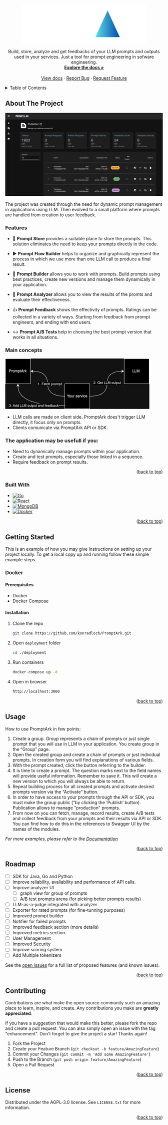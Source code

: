 <a id="readme-top"></a>

<!-- [![Contributors][contributors-shield]][contributors-url]
[![Forks][forks-shield]][forks-url]
[![Stargazers][stars-shield]][stars-url]
[![Issues][issues-shield]][issues-url]
[![MIT License][license-shield]][license-url]
[![LinkedIn][linkedin-shield]][linkedin-url] -->

<!-- PROJECT LOGO -->
<br />
<div align="center">
  <a href="https://github.com/konradloch/PromptArk">
    <img src="images/logowhite.png" alt="Logo" width="400" height="125">
  </a>

<!-- <h3 align="center">PromptArk</h3> -->

  <p align="center">
    Build, store, analyze and get feedbacks of your LLM prompts and outputs used in your services. Just a tool for prompt engineering in sofware engineering.
    <br />
    <a href="https://github.com/konradloch/PromptArk/wiki/Welcome-to-the-PromptArk-wiki!"><strong>Explore the docs »</strong></a>
    <br />
    <br />
    <a href="https://github.com/konradloch/PromptArk/wiki/Welcome-to-the-PromptArk-wiki!">View docs</a>
    ·
    <a href="https://github.com/konradloch/PromptArk/issues/new?labels=bug&template=bug-report---.md">Report Bug</a>
    ·
    <a href="https://github.com/konradloch/PromptArk/issues/new?labels=enhancement&template=feature-request---.md">Request Feature</a>
  </p>
</div>

<!-- TABLE OF CONTENTS -->
<details>
  <summary>Table of Contents</summary>
  <ol>
    <li>
      <a href="#about-the-project">About The Project</a>
    </li>
    <li>
      <a href="#getting-started">Getting Started</a>
    </li>
    <li><a href="#usage">Usage</a></li>
    <li><a href="#roadmap">Roadmap</a></li>
    <li><a href="#contributing">Contributing</a></li>
    <li><a href="#license">License</a></li>
    <li><a href="#contact">Contact</a></li>
    <li><a href="#acknowledgments">Acknowledgments</a></li>
  </ol>
</details>



<!-- ABOUT THE PROJECT -->
## About The Project

<img src="images/appscreenshot1.png" alt="AppScreen">

The project was created through the need for dynamic prompt management in applications using LLM. Then evolved to a small platform where prompts are handled from creation to user feedback.

### Features
- 💾 <b>Prompt Store </b> provides a suitable place to store the prompts. This solution eliminates the need to keep your prompts directly in the code.

- ▶️ <b>Prompt Flow Builder </b> helps to organize and graphically represent the process in which we use more than one LLM call to produce a final result.

- 👷 <b>Prompt Builder</b> allows you to work with prompts. Build prompts using best practices, create new versions and manage them dynamically in your application.

- 👀 <b> Prompt Analyzer </b> allows you to view the results of the promts and evaluate their effectiveness.

- 👍  <b> Prompt Feedback </b> shows the effectivity of prompts. Ratings can be collected in a variety of ways. Starting from feedback from prompt engineers, and ending with end users.

- ↔️ <b> Prompt A/B Tests </b> help in choosing the best prompt version that works in all situations.


### Main concepts
<img src="images/diag.png" alt="diagram">

- LLM calls are made on client side. PromptArk does't trigger LLM directly, it focus only on prompts.
- Clients comunicate via PromptArk API or SDK.

### The application may be usefull if you:
- Need to dynamically manage prompts within your application.
- Create and test prompts, especially those linked in a sequence.
- Require feedback on prompt results.

<p align="right">(<a href="#readme-top">back to top</a>)</p>


### Built With

* [![Go][Go]][Go-url]
* [![React][React.js]][React-url]
* [![MongoDB][MongoDB]][MongoDB-url]
* [![Docker][Docker]][Docker-url]

<p align="right">(<a href="#readme-top">back to top</a>)</p>


<!-- GETTING STARTED -->
## Getting Started

This is an example of how you may give instructions on setting up your project locally.
To get a local copy up and running follow these simple example steps.
### Docker
#### Prerequisites
* Docker
* Docker Compose
#### Installation
1. Clone the repo
   ```sh
   git clone https://github.com/konradloch/PromptArk.git
   ```
1. Open `deployment` folder
   ```sh
   cd ./deployment
   ```
1. Run containers
   ```sh
   docker-compose up -d
   ```
1. Open in browser 
   ```sh
   http://localhost:3000
   ```

<p align="right">(<a href="#readme-top">back to top</a>)</p>



<!-- USAGE EXAMPLES -->
## Usage

How to use PromptArk in few points:

 1. Create a group. Group represents a chain of prompts or just single prompt that you will use in LLM in your application. You create group in the “Group” page.
 2. Open the created group and create a chain of prompts or just individual prompts. In creation form you will find explanations of various fields.
 3. With the prompt created, click the button referring to the builder.
 4. It is time to create a prompt. The question marks next to the field names will provide useful information. Remember to save it. This will create a new version to which you will always be able to return.
 5. Repeat building process for all created prompts and activate desired prompts version via the “Activate” button.
 6. In order to have access to your prompts through the API or SDK, you must make the group public ("by clicking the ‘Publish’ button). Publication allows to manage "production" prompts.
 7. From now on you can fetch, manage, record results, create A/B tests and collect feedback from your prompts and their results via API or SDK. You can find how to do this in the references to Swagger UI by the names of the modules.

_For more examples, please refer to the [Documentation](https://github.com/konradloch/PromptArk/wiki/Welcome-to-the-PromptArk-wiki!)_

<p align="right">(<a href="#readme-top">back to top</a>)</p>


<!-- ROADMAP -->
## Roadmap

- [ ] SDK for Java, Go and Python
- [ ] Improve reliability, avaliability and performance of API calls.
- [ ] Improve analyzer UI
    - [ ] graph view for group of prompts
    - [ ] A/B test prompts arena (for picking better prompts results)
- [ ] LLM-as-a-judge integrated with analyzer
- [ ] Exporter for rated prompts (for fine-tunning purposes)
- [ ] Improved prompt builder
- [ ] Notifier for failed prompts
- [ ] Improved feedback section (more details)
- [ ] Improved metrics section.
- [ ] User Management
- [ ] Improved Security
- [ ] Improve scoring system
- [ ] Add Multiple tokenizers

See the [open issues](https://github.com/konradloch/PromptArk/issues) for a full list of proposed features (and known issues).

<p align="right">(<a href="#readme-top">back to top</a>)</p>



<!-- CONTRIBUTING -->
## Contributing

Contributions are what make the open source community such an amazing place to learn, inspire, and create. Any contributions you make are **greatly appreciated**.

If you have a suggestion that would make this better, please fork the repo and create a pull request. You can also simply open an issue with the tag "enhancement".
Don't forget to give the project a star! Thanks again!

1. Fork the Project
2. Create your Feature Branch (`git checkout -b feature/AmazingFeature`)
3. Commit your Changes (`git commit -m 'Add some AmazingFeature'`)
4. Push to the Branch (`git push origin feature/AmazingFeature`)
5. Open a Pull Request

<p align="right">(<a href="#readme-top">back to top</a>)</p>

<!-- ### Top contributors:

<a href="https://github.com/konradloch/PromptArk/graphs/contributors">
  <img src="https://contrib.rocks/image?repo=github_username/repo_name" alt="contrib.rocks image" />
</a> -->

<!-- LICENSE -->
## License

Distributed under the AGPL-3.0 license. See `LICENSE.txt` for more information.

<p align="right">(<a href="#readme-top">back to top</a>)</p>



<!-- CONTACT -->
<!-- ## Contact

Your Name - [@twitter_handle](https://twitter.com/twitter_handle) - email@email_client.com

Project Link: [https://github.com/konradloch/PromptArk](https://github.com/konradloch/PromptArk)

<p align="right">(<a href="#readme-top">back to top</a>)</p> -->



<!-- ACKNOWLEDGMENTS
## Acknowledgments

* []()
* []()
* []()

<p align="right">(<a href="#readme-top">back to top</a>)</p> -->



<!-- MARKDOWN LINKS & IMAGES -->
<!-- https://www.markdownguide.org/basic-syntax/#reference-style-links -->
<!-- [contributors-shield]: https://img.shields.io/github/contributors/github_username/repo_name.svg?style=for-the-badge
[contributors-url]: https://github.com/konradloch/PromptArk/graphs/contributors
[forks-shield]: https://img.shields.io/github/forks/github_username/repo_name.svg?style=for-the-badge
[forks-url]: https://github.com/konradloch/PromptArk/network/members
[stars-shield]: https://img.shields.io/github/stars/github_username/repo_name.svg?style=for-the-badge
[stars-url]: https://github.com/konradloch/PromptArk/stargazers
[issues-shield]: https://img.shields.io/github/issues/github_username/repo_name.svg?style=for-the-badge
[issues-url]: https://github.com/konradloch/PromptArk/issues
[license-shield]: https://img.shields.io/github/license/github_username/repo_name.svg?style=for-the-badge
[license-url]: https://github.com/konradloch/PromptArk/blob/master/LICENSE.txt
[linkedin-shield]: https://img.shields.io/badge/-LinkedIn-black.svg?style=for-the-badge&logo=linkedin&colorB=555
[linkedin-url]: https://linkedin.com/in/linkedin_username
[product-screenshot]: images/screenshot.png -->
[React.js]: https://img.shields.io/badge/React-20232A?style=for-the-badge&logo=react&logoColor=61DAFB
[React-url]: https://reactjs.org/
[Go]: https://img.shields.io/badge/Go-20232A?style=for-the-badge&logo=go&logoColor=00ADD8
[Go-url]: https://go.dev/
[MongoDB]: https://img.shields.io/badge/MongoDB-20232A?style=for-the-badge&logo=mongodb&logoColor=47A248
[MongoDB-url]: https://www.mongodb.com/
[Docker]: https://img.shields.io/badge/Docker-20232A?style=for-the-badge&logo=docker&logoColor=2496ED
[Docker-url]: https://www.docker.com/